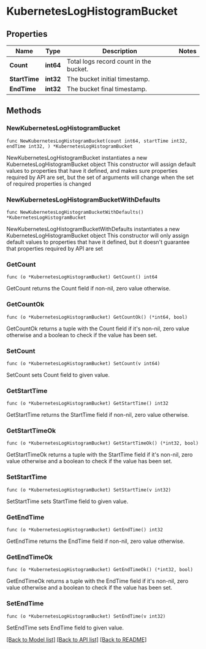 # KubernetesLogHistogramBucket

## Properties

Name | Type | Description | Notes
------------ | ------------- | ------------- | -------------
**Count** | **int64** | Total logs record count in the bucket. | 
**StartTime** | **int32** | The bucket initial timestamp. | 
**EndTime** | **int32** | The bucket final timestamp. | 

## Methods

### NewKubernetesLogHistogramBucket

`func NewKubernetesLogHistogramBucket(count int64, startTime int32, endTime int32, ) *KubernetesLogHistogramBucket`

NewKubernetesLogHistogramBucket instantiates a new KubernetesLogHistogramBucket object
This constructor will assign default values to properties that have it defined,
and makes sure properties required by API are set, but the set of arguments
will change when the set of required properties is changed

### NewKubernetesLogHistogramBucketWithDefaults

`func NewKubernetesLogHistogramBucketWithDefaults() *KubernetesLogHistogramBucket`

NewKubernetesLogHistogramBucketWithDefaults instantiates a new KubernetesLogHistogramBucket object
This constructor will only assign default values to properties that have it defined,
but it doesn't guarantee that properties required by API are set

### GetCount

`func (o *KubernetesLogHistogramBucket) GetCount() int64`

GetCount returns the Count field if non-nil, zero value otherwise.

### GetCountOk

`func (o *KubernetesLogHistogramBucket) GetCountOk() (*int64, bool)`

GetCountOk returns a tuple with the Count field if it's non-nil, zero value otherwise
and a boolean to check if the value has been set.

### SetCount

`func (o *KubernetesLogHistogramBucket) SetCount(v int64)`

SetCount sets Count field to given value.


### GetStartTime

`func (o *KubernetesLogHistogramBucket) GetStartTime() int32`

GetStartTime returns the StartTime field if non-nil, zero value otherwise.

### GetStartTimeOk

`func (o *KubernetesLogHistogramBucket) GetStartTimeOk() (*int32, bool)`

GetStartTimeOk returns a tuple with the StartTime field if it's non-nil, zero value otherwise
and a boolean to check if the value has been set.

### SetStartTime

`func (o *KubernetesLogHistogramBucket) SetStartTime(v int32)`

SetStartTime sets StartTime field to given value.


### GetEndTime

`func (o *KubernetesLogHistogramBucket) GetEndTime() int32`

GetEndTime returns the EndTime field if non-nil, zero value otherwise.

### GetEndTimeOk

`func (o *KubernetesLogHistogramBucket) GetEndTimeOk() (*int32, bool)`

GetEndTimeOk returns a tuple with the EndTime field if it's non-nil, zero value otherwise
and a boolean to check if the value has been set.

### SetEndTime

`func (o *KubernetesLogHistogramBucket) SetEndTime(v int32)`

SetEndTime sets EndTime field to given value.



[[Back to Model list]](../README.md#documentation-for-models) [[Back to API list]](../README.md#documentation-for-api-endpoints) [[Back to README]](../README.md)


